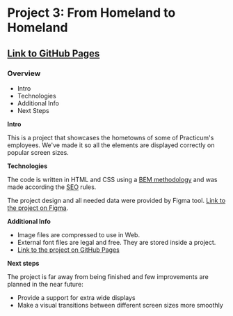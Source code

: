 # Project 3: From Homeland to Homeland

## [Link to GitHub Pages][gitpages]

### Overview

- Intro
- Technologies
- Additional Info
- Next Steps

**Intro**

This is a project that showcases the hometowns of some of Practicum's employees. We've made it so all the elements are displayed correctly on popular screen sizes.

**Technologies**

The code is written in HTML and CSS using a [BEM methodology][bemmeth] and was made according the [SEO][seo] rules.

The project design and all needed data were provided by Figma tool. [Link to the project on Figma][figma].

**Additional Info**

- Image files are compressed to use in Web.
- External font files are legal and free. They are stored inside a project.
- [Link to the project on GitHub Pages][gitpages]

**Next steps**

The project is far away from being finished and few improvements are planned in the near future:

- Provide a support for extra wide displays
- Make a visual transitions between different screen sizes more smoothly

[bemmeth]: https://en.bem.info/
[seo]: https://developers.google.com/search/docs/beginner/seo-starter-guide
[figma]: https://www.figma.com/file/1zCYcflj6BJx5VqOvXU9nb/Sprint-3-From-Homeland-to-Homeland-desktop-mobile?node-id=0%3A1
[gitpages]: https://sashadar.github.io/From-Homeland-to-Homeland/
